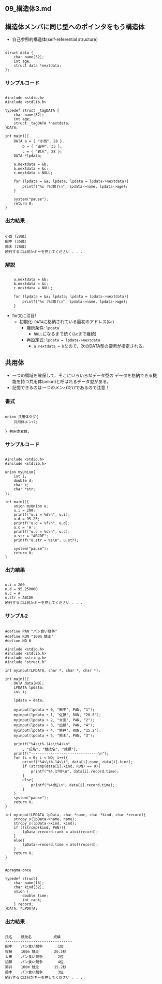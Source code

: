 09\_構造体3.md
---

## 構造体メンバに同じ型へのポインタをもう構造体

- 自己参照的構造体(self-referential structure)

```自己参照的構造体:C

struct data {
	char name[32];
	int age;
	struct data *nextdata;
};

```

### サンプルコード

```selfReferentialStructure:C

#include <stdio.h>
#include <stdlib.h>

typedef struct _tagDATA {
	char name[32];
	int age;
	struct _tagDATA *nextdata;
}DATA;

int main(){
	DATA a = { "小西", 28 },
		b = { "田中", 35 },
		c = { "鈴木", 28 };
	DATA *lpdata;

	a.nextdata = &b;
	b.nextdata = &c;
	c.nextdata = NULL;

	for (lpdata = &a; lpdata; lpdata = lpdata->nextdata){
		printf("%s (%d歳)\n", lpdata->name, lpdata->age);
	}

	system("pause");
	return 0;
}

```

### 出力結果

```output

小西 (28歳)
田中 (35歳)
鈴木 (28歳)
続行するには何かキーを押してください . . .

```

### 解説

```selfReferentialStructure.c:C

	a.nextdata = &b;
	b.nextdata = &c;
	c.nextdata = NULL;

	for (lpdata = &a; lpdata; lpdata = lpdata->nextdata){
		printf("%s (%d歳)\n", lpdata->name, lpdata->age);
	}

```

- for文に注目!
  - 初期化: `DATA`に格納されている最初のアドレス(`&a`)
	- 継続条件: `lpdata`
	  - `NULL`になるまで続く(`&c`まで継続)
	- 再設定式: `lpdata = lpdata->nextdata`
	  - `a.nextdata = b`なので、次のDATA型の要素が指定される。

## 共用体

- 一つの領域を確保して、そこにいろいろなデータ型の
  データを格納できる機能を持つ共用体(union)と呼ばれるデータ型がある。
- 記憶できるのは*一つのメンバだけ*であるので注意！

### 書式

```union:C

union 共用体タグ{
	共用体メンバ;
	...
} 共用体変数;

```

### サンプルコード

```myUnion.c:C

#include <stdio.h>
#include <stdlib.h>

union myUnion{
	int i;
	double d;
	char c;
	char *str;
};

int main(){
	union myUnion u;
	u.i = 200;
	printf("u.i = %d\n", u.i);
	u.d = 95.25;
	printf("u.d = %f\n", u.d);
	u.c = 'A';
	printf("u.c = %c\n", u.c);
	u.str = "ABCDE";
	printf("u.str = %s\n", u.str);

	system("pause");
	return 0;
}

```

### 出力結果

```output

u.i = 200
u.d = 95.250000
u.c = A
u.str = ABCDE
続行するには何かキーを押してください . . .

```

### サンプル2

```mehotds:C

#define PAN "パン食い競争"
#define RUN "100m 競走"
#define NO 6

#include <stdio.h>
#include <stdlib.h>
#include <string.h>
#include "struct.h"

int myinput(LPDATA, char *, char *, char *);

int main(){
	DATA data[NO];
	LPDATA lpdata;
	int i;

	lpdata = data;

	myinput(lpdata + 0, "田中", PAN, "1");
	myinput(lpdata + 1, "佐藤", RUN, "20.5");
	myinput(lpdata + 2, "太田", PAN, "2");
	myinput(lpdata + 3, "加藤", PAN, "4");
	myinput(lpdata + 4, "筒井", RUN, "15.2");
	myinput(lpdata + 5, "鈴木", PAN, "3");

	printf("%4s\t%-14s\t%4s\n"
		, "氏名", "競技名", "成績");
	printf("-------------------------------\n");
	for (i = 0; i < NO; i++){
		printf("%4s\t%-14s\t", data[i].name, data[i].kind);
		if (strcmp(data[i].kind, RUN) == 0){
			printf("%4.1f秒\n", data[i].record.time);
		}
		else{
			printf("%4d位\n", data[i].record.time);
		}
	}
	system("pause");
	return 0;
}

int myinput(LPDATA lpData, char *name, char *kind, char *record){
	strcpy_s(lpData->name, name);
	strcpy_s(lpData->kind, kind);
	if (!strcmp(kind, PAN)){
		lpData->record.rank = atoi(record);
	}
	else{
		lpData->record.time = atof(record);
	}
	return 0;
}

```

```header:C

#pragma once

typedef struct{
	char name[16];
	char kind[32];
	union {
		double time;
		int rank;
	} record;
}DATA, *LPDATA;

```

### 出力結果

```output

氏名    競技名          成績
-------------------------------
田中    パン食い競争       1位
佐藤    100m 競走       20.5秒
太田    パン食い競争       2位
加藤    パン食い競争       4位
筒井    100m 競走       15.2秒
鈴木    パン食い競争       3位
続行するには何かキーを押してください . . .

```
